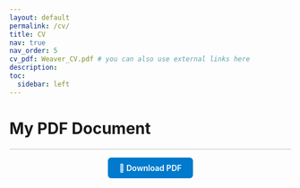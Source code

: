 ```yaml
---
layout: default
permalink: /cv/
title: CV
nav: true
nav_order: 5
cv_pdf: Weaver_CV.pdf # you can also use external links here
description: 
toc:
  sidebar: left
---
```

# My PDF Document

<div style="position: relative; padding-bottom: 120\%; height: 0; overflow: hidden; border: 1px solid #ddd; border-radius: 8px;">
  <iframe 
    src="{{ '/assets/pdf/Weaver_CV.pdf' | relative_url }}" 
    style="position: absolute; top: 0; left: 0; width: 100\%; height: 100\%;" 
    frameborder="0">
  </iframe>
</div>

<p style="text-align: center; margin-top: 1em;">
  <a href="{{ '/assets/pdf/Weaver_CV.pdf' | relative_url }}" download class="btn">
    📄 Download PDF
  </a>
</p>

<style>
.btn {
  display: inline-block;
  background-color: #007acc;
  color: #fff !important;
  padding: 10px 20px;
  border-radius: 6px;
  text-decoration: none;
  font-weight: 600;
  transition: background-color 0.2s ease;
}
.btn:hover {
  background-color: #005fa3;
}
</style>

